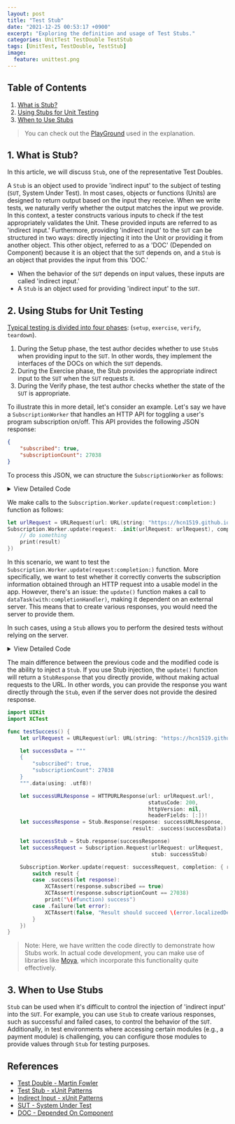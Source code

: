 ```yaml
---
layout: post
title: "Test Stub"
date: "2021-12-25 00:53:17 +0900"
excerpt: "Exploring the definition and usage of Test Stubs."
categories: UnitTest TestDouble TestStub
tags: [UnitTest, TestDouble, TestStub]
image:
  feature: unittest.png
---
```


## Table of Contents

1. [What is Stub?](./test_stub#1-what-is-stub?)
1. [Using Stubs for Unit Testing](./test_stub#2-using-stubs-for-unit-testing)
1. [When to Use Stubs](./test_stub#3-when-to-use-stubs)

> You can check out the [PlayGround](https://github.com/hcn1519/TestDoublePlayGround) used in the explanation.

## 1. What is Stub?

In this article, we will discuss `Stub`, one of the representative Test Doubles.

A `Stub` is an object used to provide 'indirect input' to the subject of testing (`SUT`, System Under Test). In most cases, objects or functions (Units) are designed to return output based on the input they receive. When we write tests, we naturally verify whether the output matches the input we provide. In this context, a tester constructs various inputs to check if the test appropriately validates the Unit. These provided inputs are referred to as 'indirect input.' Furthermore, providing 'indirect input' to the `SUT` can be structured in two ways: directly injecting it into the Unit or providing it from another object. This other object, referred to as a 'DOC' (Depended on Component) because it is an object that the `SUT` depends on, and a `Stub` is an object that provides the input from this 'DOC.'

- When the behavior of the `SUT` depends on input values, these inputs are called 'indirect input.'
- A `Stub` is an object used for providing 'indirect input' to the `SUT`.

## 2. Using Stubs for Unit Testing

[Typical testing is divided into four phases](https://hcn1519.github.io/en/articles/2021-09/unittest): (`setup`, `exercise`, `verify`, `teardown`).

1. During the Setup phase, the test author decides whether to use `Stub`s when providing input to the `SUT`. In other words, they implement the interfaces of the DOCs on which the `SUT` depends.
2. During the Exercise phase, the Stub provides the appropriate indirect input to the `SUT` when the `SUT` requests it.
3. During the Verify phase, the test author checks whether the state of the `SUT` is appropriate.

To illustrate this in more detail, let's consider an example. Let's say we have a `SubscriptionWorker` that handles an HTTP API for toggling a user's program subscription on/off. This API provides the following JSON response:

```json
{
    "subscribed": true,
    "subscriptionCount": 27038
}
```

To process this JSON, we can structure the `SubscriptionWorker` as follows:

<details>
    <summary>View Detailed Code</summary>

{% highlight swift %}
protocol RequestConvertible {
    var urlRequest: URLRequest { get }
}

enum Subscription {
    enum SubscriptionError: Swift.Error {
        case unExpected(response: HTTPURLResponse)
    }

    struct Request: RequestConvertible {
        let urlRequest: URLRequest
    }

    struct Response: Decodable {
        let subscribed: Int
        let subscriptionCount: Bool
    }

    struct Worker {
        static func update(request: RequestConvertible,
                           completion: @escaping ((Result<Response, Error>) -> Void)) {

            let dataTask = URLSession(configuration: .default)
                .dataTask(with: request.urlRequest, completionHandler: { data, urlResponse, error in

                    if let error = error {
                        completion(.failure(error))
                    }
                    guard
                        let data = data,
                        let urlResponse = urlResponse as? HTTPURLResponse else {
                            return
                        }
                    switch urlResponse.statusCode {
                    case 200:
                        do {
                            let response = try JSONDecoder().decode(Response.self,
                                                                    from: data)
                            completion(.success(response))
                        } catch {
                            completion(.failure(error))
                        }
                    default:
                        completion(.failure(SubscriptionError.unExpected(response: urlResponse)))
                    }
                })
            dataTask.resume()
        }
    }
}
{% endhighlight %}

</details>

We make calls to the `Subscription.Worker.update(request:completion:)` function as follows:

```swift
let urlRequest = URLRequest(url: URL(string: "https://hcn1519.github.io")!)
Subscription.Worker.update(request: .init(urlRequest: urlRequest), completion: { result in
    // do something
    print(result)
})
```

In this scenario, we want to test the `Subscription.Worker.update(request:completion:)` function. More specifically, we want to test whether it correctly converts the subscription information obtained through an HTTP request into a usable model in the app. However, there's an issue: the `update()` function makes a call to `dataTask(with:completionHandler)`, making it dependent on an external server. This means that to create various responses, you would need the server to provide them.

In such cases, using a `Stub` allows you to perform the desired tests without relying on the server.

<details>
    <summary>View Detailed Code</summary>

{% highlight swift %}
import Foundation

public protocol RequestConvertible {
    var urlRequest: URLRequest { get }
    var stub: Stub? { get }
}

public enum Stub {
    case response(Response)
    
    public struct Response {
        public let response: URLResponse
        public let result: Result<Data, Error>

        public init(response: URLResponse, result: Result<Data, Error>) {
            self.response = response
            self.result = result
        }
    }
    
    public enum Error: Swift.Error {
        case emptyStubResponse
        case statusCode(Int)
    }
}

public enum Subscription {
    public enum Error: Swift.Error {
        case unExpected(response: HTTPURLResponse)
    }
    
    public struct Request: RequestConvertible {
        public let urlRequest: URLRequest
        public var stub: Stub?

        public init(urlRequest: URLRequest, stub: Stub?) {
            self.urlRequest = urlRequest
            self.stub = stub
        }
    }
    
    public struct Response: Decodable {
        public let subscribed: Bool
        public let subscriptionCount: Int
    }
    
    public struct Worker {
        public static func update(request: Request,
                                  completion: @escaping ((Result<Response, Swift.Error>) -> Void)) {
            
            let dataTask = URLSession(configuration: .default)
                .dataTask(request: request, completionHanlder: { data, urlResponse, error in
                    
                    if let error = error {
                        completion(.failure(error))
                    }
                    guard
                        let data = data,
                        let urlResponse = urlResponse as? HTTPURLResponse else {
                            return
                        }
                    switch urlResponse.statusCode {
                    case 200:
                        do {
                            let response = try JSONDecoder().decode(Response.self,
                                                                    from: data)
                            completion(.success(response))


                        } catch {
                            completion(.failure(error))
                        }
                    default:
                        completion(.failure(Error.unExpected(response: urlResponse)))
                    }
                })
            dataTask?.resume()
        }
    }
}

extension URLSession {
    public typealias CompletionHandler = (Data?, URLResponse?, Swift.Error?) -> Void
    
    public func dataTask(request: RequestConvertible,
                         completionHanlder: @escaping CompletionHandler) -> URLSessionDataTask? {
        
        guard let stub = request.stub else {
            return dataTask(with: request.urlRequest, completionHandler: completionHanlder)
        }
        
        switch stub {
        case .response(let stubResponse):
            switch stubResponse.result {
            case .success(let data):
                completionHanlder(data, stubResponse.response, nil)
            case .failure(let error):
                completionHanlder(nil, stubResponse.response, error)
            }
        }
        return nil
    }
}
{% endhighlight %}

</details>

The main difference between the previous code and the modified code is the ability to inject a `Stub`. If you use Stub injection, the `update()` function will return a `StubResponse` that you directly provide, without making actual requests to the URL. In other words, you can provide the response you want directly through the `Stub`, even if the server does not provide the desired response.

```swift
import UIKit
import XCTest

func testSuccess() {
    let urlRequest = URLRequest(url: URL(string: "https://hcn1519.github.io")!)

    let successData = """
    {
        "subscribed": true,
        "subscriptionCount": 27038
    }
    """.data(using: .utf8)!

    let successURLResponse = HTTPURLResponse(url: urlRequest.url!,
                                             statusCode: 200,
                                             httpVersion: nil,
                                             headerFields: [:])!
    let successResponse = Stub.Response(response: successURLResponse,
                                        result: .success(successData))

    let successStub = Stub.response(successResponse)
    let successRequest = Subscription.Request(urlRequest: urlRequest,
                                              stub: successStub)

    Subscription.Worker.update(request: successRequest, completion: { result in
        switch result {
        case .success(let response):
            XCTAssert(response.subscribed == true)
            XCTAssert(response.subscriptionCount == 27038)
            print("\(#function) success")
        case .failure(let error):
            XCTAssert(false, "Result should succeed \(error.localizedDescription)")
        }
    })
}
```

> Note: Here, we have written the code directly to demonstrate how Stubs work. In actual code development, you can make use of libraries like [Moya](https://github.com/Moya/Moya/blob/master/docs/Testing.md), which incorporate this functionality quite effectively.

## 3. When to Use Stubs

`Stub` can be used when it's difficult to control the injection of 'indirect input' into the `SUT`. For example, you can use `Stub` to create various responses, such as successful and failed cases, to control the behavior of the `SUT`. Additionally, in test environments where accessing certain modules (e.g., a payment module) is challenging, you can configure those modules to provide values through `Stub` for testing purposes.

## References

- [Test Double - Martin Fowler](https://martinfowler.com/bliki/TestDouble.html)
- [Test Stub - xUnit Patterns](http://xunitpatterns.com/Test%20Stub.html)
- [Indirect Input - xUnit Patterns](http://xunitpatterns.com/indirect%20input.html)
- [SUT - System Under Test](http://xunitpatterns.com/SUT.html)
- [DOC - Depended On Component](http://xunitpatterns.com/DOC.html)